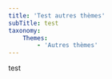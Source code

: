 ```yaml
---
title: 'Test autres thèmes'
subTitle: test
taxonomy:
    Themes:
        - 'Autres thèmes'
---
```


test